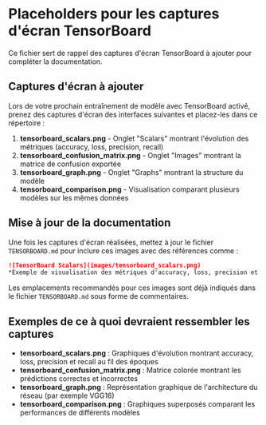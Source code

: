 # Placeholders pour les captures d'écran TensorBoard

Ce fichier sert de rappel des captures d'écran TensorBoard à ajouter pour compléter la documentation.

## Captures d'écran à ajouter

Lors de votre prochain entraînement de modèle avec TensorBoard activé, prenez des captures d'écran des interfaces suivantes et placez-les dans ce répertoire :

1. **tensorboard_scalars.png** - Onglet "Scalars" montrant l'évolution des métriques (accuracy, loss, precision, recall)
2. **tensorboard_confusion_matrix.png** - Onglet "Images" montrant la matrice de confusion exportée
3. **tensorboard_graph.png** - Onglet "Graphs" montrant la structure du modèle
4. **tensorboard_comparison.png** - Visualisation comparant plusieurs modèles sur les mêmes données

## Mise à jour de la documentation

Une fois les captures d'écran réalisées, mettez à jour le fichier `TENSORBOARD.md` pour inclure ces images avec des références comme :

```markdown
![TensorBoard Scalars](images/tensorboard_scalars.png)
*Exemple de visualisation des métriques d'accuracy, loss, precision et recall au fil des époques*
```

Les emplacements recommandés pour ces images sont déjà indiqués dans le fichier `TENSORBOARD.md` sous forme de commentaires.

## Exemples de ce à quoi devraient ressembler les captures

- **tensorboard_scalars.png** : Graphiques d'évolution montrant accuracy, loss, precision et recall au fil des époques
- **tensorboard_confusion_matrix.png** : Matrice colorée montrant les prédictions correctes et incorrectes
- **tensorboard_graph.png** : Représentation graphique de l'architecture du réseau (par exemple VGG16)
- **tensorboard_comparison.png** : Graphiques superposés comparant les performances de différents modèles
